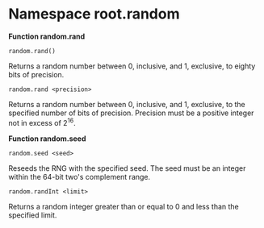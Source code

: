 # Namespace root.random

**Function random.rand**

```
random.rand()
```

Returns a random number between 0, inclusive, and 1, exclusive, to eighty bits of precision.

```
random.rand <precision>
```

Returns a random number between 0, inclusive, and 1, exclusive, to the specified number of bits of precision. Precision must be a positive integer not in excess of 2<sup>16</sup>.

**Function random.seed**

```
random.seed <seed>
```

Reseeds the RNG with the specified seed. The seed must be an integer within the 64-bit two's complement range.

```
random.randInt <limit>
```

Returns a random integer greater than or equal to 0 and less than the specified limit.
